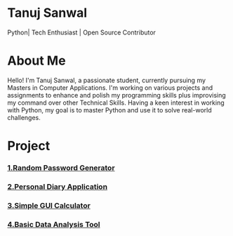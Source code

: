 # Tanuj Sanwal
Python| Tech Enthusiast | Open Source Contributor

# About Me
Hello! I'm Tanuj Sanwal, a passionate student, currently pursuing my Masters in Computer Applications. I'm working on various projects and assignments to enhance and polish my programming skills plus improvising my command over other Technical Skills. Having a keen interest in working with Python, my goal is to master Python and use it to solve real-world challenges.

# Project

### [1.Random Password Generator](https://github.com/DsZeno-byte/Python_Project_1)

### [2.Personal Diary Application](https://github.com/DsZeno-byte/Python_Project_2)

### [3.Simple GUI Calculator](https://github.com/DsZeno-byte/Python_Project_3)

### [4.Basic Data Analysis Tool](https://github.com/DsZeno-byte/Python_Project_4)
